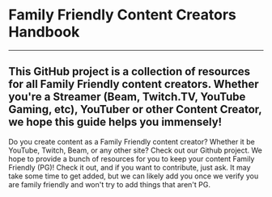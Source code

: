 # Family Friendly Content Creators Handbook
---
## This GitHub project is a collection of resources for all Family Friendly content creators. Whether you're a Streamer (Beam, Twitch.TV, YouTube Gaming, etc), YouTuber or other Content Creator, we hope this guide helps you immensely!

Do you create content as a Family Friendly content creator? Whether it be YouTube, Twitch, Beam, or any other site? Check out our Github project. We hope to provide a bunch of resources for you to keep your content Family Friendly (PG)! Check it out, and if you want to contribute, just ask. It may take some time to get added, but we can likely add you once we verify you are family friendly and won't try to add things that aren't PG.
